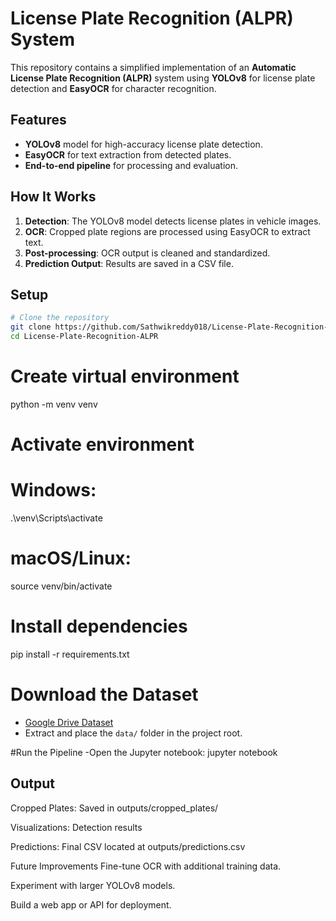 # **License Plate Recognition (ALPR) System**

This repository contains a simplified implementation of an **Automatic License Plate Recognition (ALPR)** system using **YOLOv8** for license plate detection and **EasyOCR** for character recognition.

## **Features**

- **YOLOv8** model for high-accuracy license plate detection.
- **EasyOCR** for text extraction from detected plates.
- **End-to-end pipeline** for processing and evaluation.

## **How It Works**

1. **Detection**: The YOLOv8 model detects license plates in vehicle images.  
2. **OCR**: Cropped plate regions are processed using EasyOCR to extract text.  
3. **Post-processing**: OCR output is cleaned and standardized.  
4. **Prediction Output**: Results are saved in a CSV file.

## **Setup**

```bash
# Clone the repository
git clone https://github.com/Sathwikreddy018/License-Plate-Recognition-ALPR.git
cd License-Plate-Recognition-ALPR
``` 

# Create virtual environment
python -m venv venv

# Activate environment
# Windows:
.\venv\Scripts\activate
# macOS/Linux:
source venv/bin/activate

# Install dependencies
pip install -r requirements.txt

# Download the Dataset
- [Google Drive Dataset](https://drive.google.com/drive/folders/1ThHnUQjkCNTOKXnvySVfpHZxZbYsFfMQ)  
- Extract and place the `data/` folder in the project root.

#Run the Pipeline
-Open the Jupyter notebook:
jupyter notebook


## **Output**
Cropped Plates: Saved in outputs/cropped_plates/

Visualizations: Detection results

Predictions: Final CSV located at outputs/predictions.csv

Future Improvements
Fine-tune OCR with additional training data.

Experiment with larger YOLOv8 models.

Build a web app or API for deployment.




